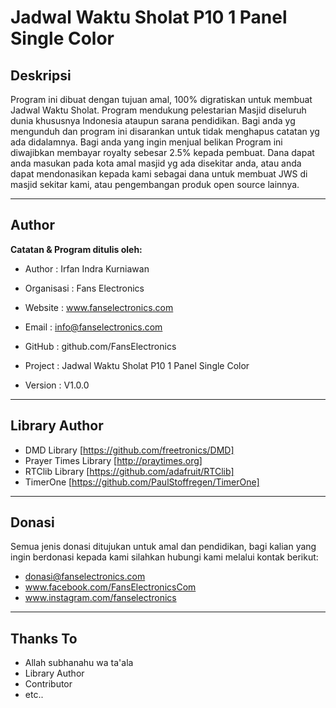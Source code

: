 # Jadwal Waktu Sholat P10 1 Panel Single Color

## Deskripsi
Program ini dibuat dengan tujuan amal, 100% digratiskan untuk membuat Jadwal Waktu Sholat. Program mendukung pelestarian Masjid diseluruh dunia khususnya Indonesia ataupun sarana pendidikan. Bagi anda yg mengunduh dan program ini disarankan untuk tidak menghapus catatan yg ada didalamnya. Bagi anda yang ingin menjual belikan Program ini diwajibkan membayar royalty sebesar 2.5% kepada pembuat. Dana dapat anda masukan pada kota amal masjid yg ada disekitar anda, atau anda dapat mendonasikan kepada kami sebagai dana untuk membuat JWS di masjid sekitar kami, atau pengembangan produk open source lainnya.

---
## Author
**Catatan & Program ditulis oleh:**
- Author      : Irfan Indra Kurniawan
- Organisasi  : Fans Electronics
- Website     : www.fanselectronics.com
- Email       : info@fanselectronics.com
- GitHub      : github.com/FansElectronics

- Project     : Jadwal Waktu Sholat P10 1 Panel Single Color
- Version     : V1.0.0

---
## Library Author
- DMD Library [https://github.com/freetronics/DMD]
- Prayer Times Library [http://praytimes.org]
- RTClib Library [https://github.com/adafruit/RTClib]
- TimerOne [https://github.com/PaulStoffregen/TimerOne]

---
## Donasi
Semua jenis donasi ditujukan untuk amal dan pendidikan, bagi kalian yang ingin berdonasi kepada kami silahkan hubungi kami melalui kontak berikut:
- donasi@fanselectronics.com
- www.facebook.com/FansElectronicsCom
- www.instagram.com/fanselectronics

---
## Thanks To
- Allah subhanahu wa ta'ala
- Library Author
- Contributor
- etc..